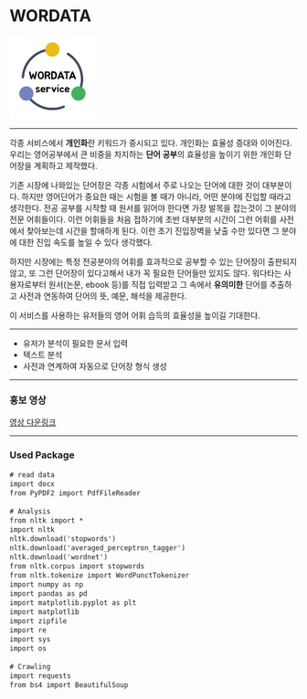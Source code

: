 # WORDATA
<img src="./readme/WORDATA_logo.JPG" width="30%"/>

---

각종 서비스에서 **개인화**란 키워드가 중시되고 있다. 개인화는 효율성 증대와 이어진다. 우리는 영어공부에서 큰 비중을 차지하는 **단어 공부**의 효율성을 높이기 위한 개인화 단어장을 계획하고 제작했다. 

기존 시장에 나와있는 단어장은 각종 시험에서 주로 나오는 단어에 대한 것이 대부분이다. 하지만 영어단어가 중요한 때는 시험을 볼 때가 아니라, 어떤 분야에 진입할 때라고 생각한다. 전공 공부를 시작할 때 원서를 읽어야 한다면 가장 발목을 잡는것이 그 분야의 전문 어휘들이다. 이런 어휘들을 처음 접하기에 초반 대부분의 시간이 그런 어휘를 사전에서 찾아보는데 시간을 할애하게 된다. 이런 초기 진입장벽을 낮출 수만 있다면 그 분야에 대한 진입 속도를 높일 수 있다 생각했다.

하지만 시장에는 특정 전공분야의 어휘를 효과적으로 공부할 수 있는 단어장이 출판되지 않고, 또 그런 단어장이 있다고해서 내가 꼭 필요한 단어들만 있지도 않다. 워다타는 사용자로부터 원서(논문, ebook 등)를 직접 입력받고 그 속에서 __유의미한__ 단어를 추출하고 사전과 연동하여 단어의 뜻, 예문, 해석을 제공한다. 

이 서비스를 사용하는 유저들의 영어 어휘 습득의 효율성을 높이길 기대한다.

---
+ 유저가 분석이 필요한 문서 입력
+ 텍스트 분석
+ 사전과 연계하여 자동으로 단어장 형식 생성

---
### 홍보 영상
<a href="https://github.com/Kyeul/WORDATA/raw/master/readme/video.mp4">영상 다운링크</a>

---
### Used Package

```
# read data
import docx
from PyPDF2 import PdfFileReader

# Analysis
from nltk import *
import nltk
nltk.download('stopwords')
nltk.download('averaged_perceptron_tagger')
nltk.download('wordnet')
from nltk.corpus import stopwords
from nltk.tokenize import WordPunctTokenizer
import numpy as np
import pandas as pd
import matplotlib.pyplot as plt
import matplotlib
import zipfile
import re
import sys
import os

# Crawling
import requests
from bs4 import BeautifulSoup
```

